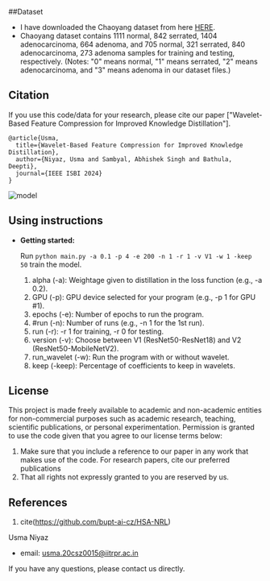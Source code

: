 ##Dataset
- I have downloaded the Chaoyang dataset from here [HERE](https://bupt-ai-cz.github.io/HSA-NRL/).
-  Chaoyang dataset contains 1111 normal, 842 serrated, 1404 adenocarcinoma, 664 adenoma, and 705 normal, 321 serrated, 840 adenocarcinoma, 273 adenoma samples for training and testing, respectively. (Notes: "0" means normal, "1" means serrated, "2" means adenocarcinoma, and "3" means adenoma in our dataset files.)

## Citation
If you use this code/data for your research, please cite our paper ["Wavelet-Based Feature Compression for Improved Knowledge Distillation"].
```
@article{Usma,
  title={Wavelet-Based Feature Compression for Improved Knowledge Distillation},
  author={Niyaz, Usma and Sambyal, Abhishek Singh and Bathula, Deepti},
  journal={IEEE ISBI 2024}
}
```
![model](https://github.com/UsmaBhat/Wavelet-Based-Feature-Compression-for-Improved-Knowledge-Distillation/assets/161701323/8b44e018-6ba2-4dc2-88af-9a44c18fe0c7)




## Using instructions

- **Getting started:**

    Run `python main.py -a 0.1 -p 4 -e 200 -n 1 -r 1 -v V1 -w 1 -keep 50`  train the model.
    1. alpha (-a): Weightage given to distillation in the loss function (e.g., -a 0.2).
    2. GPU (-p): GPU device selected for your program (e.g., -p 1 for GPU #1).
    3. epochs (-e): Number of epochs to run the program.
    4. #run (-n): Number of runs (e.g., -n 1 for the 1st run).
    5. run (-r): -r 1 for training, -r 0 for testing.
    6. version (-v): Choose between V1 (ResNet50-ResNet18) and V2 (ResNet50-MobileNetV2).
    7. run_wavelet (-w): Run the program with or without wavelet.
    8. keep (-keep): Percentage of coefficients to keep in wavelets.



## License

This project is made freely available to academic and non-academic entities for non-commercial purposes such as academic research, teaching, scientific publications, or personal experimentation. Permission is granted to use the code  given that you agree to our license terms below:

1. Make sure that you include a reference to our paper in any work that makes use of the code. For research papers, cite our preferred publications
2. That all rights not expressly granted to you are reserved by us.




## References
1. cite(https://github.com/bupt-ai-cz/HSA-NRL)



Usma Niyaz
- email: usma.20csz0015@iitrpr.ac.in


If you have any questions, please contact us directly.

